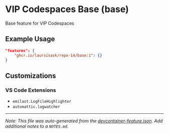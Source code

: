 
# VIP Codespaces Base (base)

Base feature for VIP Codespaces

## Example Usage

```json
"features": {
    "ghcr.io/laursisask/repo-14/base:1": {}
}
```



## Customizations

### VS Code Extensions

- `emilast.LogFileHighlighter`
- `automattic.logwatcher`



---

_Note: This file was auto-generated from the [devcontainer-feature.json](https://github.com/laursisask/repo-14/blob/main/features/src/base/devcontainer-feature.json).  Add additional notes to a `NOTES.md`._
